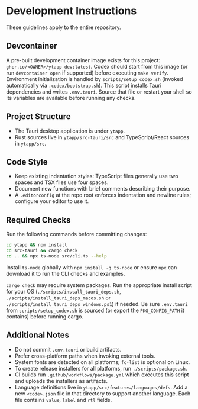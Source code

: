 # Development Instructions

These guidelines apply to the entire repository.

## Devcontainer
A pre-built development container image exists for this project: `ghcr.io/<OWNER>/ytapp-dev:latest`. Codex should
start from this image (or run `devcontainer open` if supported) before executing
`make verify`. Environment initialization is handled by `scripts/setup_codex.sh`
(invoked automatically via `.codex/bootstrap.sh`). This script installs Tauri
dependencies and writes `.env.tauri`. Source that file or restart your shell so
its variables are available before running any checks.

## Project Structure
- The Tauri desktop application is under `ytapp`.
- Rust sources live in `ytapp/src-tauri/src` and TypeScript/React sources in `ytapp/src`.

## Code Style
- Keep existing indentation styles: TypeScript files generally use two spaces and TSX files use four spaces.
- Document new functions with brief comments describing their purpose.
- A `.editorconfig` at the repo root enforces indentation and newline rules; configure your editor to use it.

## Required Checks
Run the following commands before committing changes:

```bash
cd ytapp && npm install
cd src-tauri && cargo check
cd .. && npx ts-node src/cli.ts --help
```

Install `ts-node` globally with `npm install -g ts-node` or ensure `npx` can
download it to run the CLI checks and examples.

`cargo check` may require system packages. Run the appropriate install script
for your OS (`./scripts/install_tauri_deps.sh`, `./scripts/install_tauri_deps_macos.sh` or `./scripts/install_tauri_deps_windows.ps1`) if needed.
Be sure `.env.tauri` from `scripts/setup_codex.sh` is sourced (or export the
`PKG_CONFIG_PATH` it contains) before running cargo.

## Additional Notes
- Do not commit `.env.tauri` or build artifacts.
- Prefer cross-platform paths when invoking external tools.
- System fonts are detected on all platforms; `fc-list` is optional on Linux.
- To create release installers for all platforms, run `./scripts/package.sh`.
- CI builds run `.github/workflows/package.yml` which executes this script and
  uploads the installers as artifacts.
- Language definitions live in `ytapp/src/features/languages/defs`. Add a new
  `<code>.json` file in that directory to support another language. Each file
  contains `value`, `label` and `rtl` fields.
